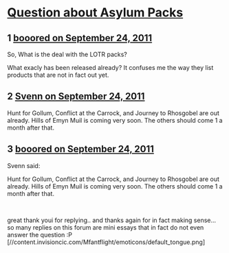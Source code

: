 # [Question about Asylum Packs](https://community.fantasyflightgames.com/topic/53670-question-about-asylum-packs/)

## 1 [booored on September 24, 2011](https://community.fantasyflightgames.com/topic/53670-question-about-asylum-packs/?do=findComment&comment=532636)

So, What is the deal with the LOTR packs?

What exacly has been released already? It confuses me the way they list products that are not in fact out yet.

## 2 [Svenn on September 24, 2011](https://community.fantasyflightgames.com/topic/53670-question-about-asylum-packs/?do=findComment&comment=532640)

Hunt for Gollum, Conflict at the Carrock, and Journey to Rhosgobel are out already. Hills of Emyn Muil is coming very soon. The others should come 1 a month after that.

## 3 [booored on September 24, 2011](https://community.fantasyflightgames.com/topic/53670-question-about-asylum-packs/?do=findComment&comment=532645)

Svenn said:

Hunt for Gollum, Conflict at the Carrock, and Journey to Rhosgobel are out already. Hills of Emyn Muil is coming very soon. The others should come 1 a month after that.



 

great thank youi for replying.. and thanks again for in fact making sense... so many replies on this forum are mini essays that in fact do not even answer the question :P [//content.invisioncic.com/Mfantflight/emoticons/default_tongue.png]

